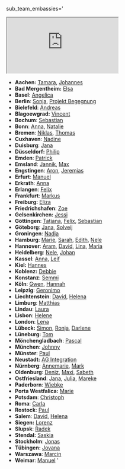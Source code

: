 sub_team_embassies='
<iframe id="team_emb_map" src="https://www.google.com/maps/d/u/0/embed?mid=1MPGOL2_dmS64Tq5BfVtV7KuU5UY"></iframe>

* **Aachen:** [Tamara](mailto:Tamara_Aachen@jugendrettet.org), [Johannes](mailto:Johannes_Aachen@jugendrettet.org)
* **Bad Mergentheim:** [Elsa](mailto:Elsa_BadMergentheim@jugendrettet.org)
* **Basel**: [Angelica](mailto:Angelica_Basel@jugendrettet.org)
* **Berlin**: [Sonja](mailto:Sonja@jugendrettet.org), [Projekt Begegnung](mailto:Projekt.Begegnung_Berlin@jugendrettet.org)
* **Bielefeld**: [Andreas](mailto:Andreas_Bielefeld@jugendrettet.org)
* **Blagoewgrad:** [Vincent](mailto:Vincent_Blagoewgrad@jugendrettet.org)
* **Bochum**: [Sebastian](mailto:Sebastian_Bochum@jugendrettet.org)
* **Bonn**: [Anna](mailto:AnnaB@jugendrettet.org), [Natalie](mailto:Natalie_Bonn@jugendrettet.org)
* **Bremen**: [Niklas](mailto:Niklas_Bremen@jugendrettet.org), [Thomas](mailto:Thomas@jugendrettet.org)
* **Cuxhaven**: [Nadine](mailto:Nadine_Cuxhaven@jugendrettet.org)
* **Duisburg**: [Jana](mailto:Jana@jugendrettet.org)
* **Düsseldorf:** [Philip](mailto:Philip_Duesseldorf@jugendrettet.org)
* **Emden**: [Patrick](mailto:Patrick_Emden@jugendrettet.org)
* **Emsland**: [Jannik](mailto:Jannik_Emsland@jugendrettet.org), [Max](mailto:MaxB@jugendrettet.org)
* **Engstingen**: [Aron](mailto:Aron_Engstingen@jugendrettet.org), [Jeremias](mailto:Jeremias_Engstingen@jugendrettet.org)
* **Erfurt**: [Manuel](mailto:Manuel_Weimar@jugendrettet.org)
* **Erkrath**: [Anna](mailto:AnnaB@jugendrettet.org)
* **Erlangen**: [Felix](mailto:Felix_Erlangen@jugendrettet.org)
* **Frankfurt**: [Markus](mailto:Markus_Frankfurt@jugendrettet.org)
* **Freiburg:** [Eliza](mailto:Eliza_Freiburg@jugendrettet.org)
* **Friedrichshafen**: [Zoe](mailto:Zoe_Friedrichshafen@jugendrettet.org)
* **Gelsenkirchen:** [Jessi](mailto:Jessi_Gelsenkirchen@jugendrettet.org)
* **Göttingen**: [Tatjana](mailto:Tatjana_Goettingen@jugendrettet.org), [Felix](mailto:Felix_Goettingen@jugendrettet.org), [Sebastian](mailto:Sebastian_Goettingen@jugendrettet.org)
* **Göteborg**: [Jana](mailto:Jana_Goeteborg@jugendrettet.org), [Solveij](mailto:Solveij_Goeteborg@jugendrettet.org)
* **Groningen**: [Nadja](mailto:Nadja@jugendrettet.org)
* **Hamburg**: [Marie](mailto:Marie_Hamburg@jugendrettet.org), [Sarah](mailto:Sarah_Hamburg@jugendrettet.org), [Edith](mailto:Edith_Hamburg@jugendrettet.org), [Nele](mailto:Nele_Hamburg@jugendrettet.org)
* **Hannover**: [Aram](mailto:Aram_Hannover@jugendrettet.org), [David](mailto:David_Hannover@jugendrettet.org), [Lina](mailto:Lina_Hannover@jugendrettet.org), [Maria](mailto:Maria_Hannover@jugendrettet.org)
* **Heidelberg**: [Nele](mailto:Nele_Heidelberg@jugendrettet.org), [Johan](mailto:Johan_Heidelberg@jugendrettet.org)
* **Kassel**: [Anna](mailto:Anna_Kassel@jugendrettet.org), [Leif](mailto:Leif_Kassel@jugendrettet.org)
* **Kiel:** [Hannes](mailto:Hannes_Kiel@jugendrettet.org)
* **Koblenz:** [Debbie](mailto:Debbie_Koblenz@jugendrettet.org)
* **Konstanz**: [Semmi](mailto:Semmi_Konstanz@jugendrettet.org)
* **Köln**: [Gwen](mailto:Koeln@jugendrettet.org), [Hannah](mailto:Koeln@jugendrettet.org)
* **Leipzig**: [Geronimo](mailto:Geronimo_Leipzig@jugendrettet.org)
* **Liechtenstein**: [David](mailto:David@jugendrettet.org), [Helena](mailto:Helena@jugendrettet.org)
* **Limburg**: [Matthias](mailto:Matthias_Limburg@jugendrettet.org)
* **Lindau**: [Laura](mailto:Laura_Lindau@jugendrettet.org)
* **Lisbon**: [Helene](mailto:Helene_Lisbon@jugendrettet.org)
* **London**: [Lena](mailto:LenaG@jugendrettet.org)
* **Lübeck:** [Simon](mailto:Simon_Luebeck@jugendrettet.org), [Ronja](mailto:Ronja_Luebeck@jugendrettet.org), [Darlene](mailto:Darlene_Luebeck@jugendrettet.org)
* **Lüneburg:** [Tom](mailto:Tom_Lueneburg@jugendrettet.org)
* **Mönchengladbach**: [Pascal](mailto:Pascal_Moenchengladbach@jugendrettet.org)
* **München**: [Johnny](mailto:Johnny@jugendrettet.org)
* **Münster**: [Paul](mailto:Paul_Muenster@jugendrettet.org)
* **Neustadt:** [AG Integration](mailto:AG.Integration_Neustadt@jugendrettet.org)
* **Nürnberg**: [Annemarie](mailto:Annemarie_Nuernberg@jugendrettet.org), [Mark](mailto:Mark_Nuernberg@jugendrettet.org)
* **Oldenburg**: [Deniz](mailto:Deniz_Oldenburg@jugendrettet.org), [Maxi](mailto:Maxi_Oldenburg@jugendrettet.org), [Sabeth](mailto:Sabeth_Oldenburg@jugendrettet.org)
* **Ostfriesland**: [Jana](mailto:Jana_Ostfriesland@jugendrettet.org), [Julia](mailto:Julia@jugendrettet.org), [Mareke](mailto:Mareke@jugendrettet.org)
* **Paderborn**: [Wiebke](mailto:Paderborn@jugendrettet.org)
* **Porta Westfalica:** [Marie](mailto:Marie_PortaWestfalica@jugendrettet.org)
* **Potsdam**: [Christoph](mailto:Christoph@jugendrettet.org)
* **Roma**: [Carla](mailto:Carla_Roma@jugendrettet.org)
* **Rostock**: [Paul](mailto:Paul_Rostock@jugendrettet.org)
* **Salem**: [David](mailto:David@jugendrettet.org), [Helena](mailto:Helena@jugendrettet.org)
* **Siegen:** [Lorenz](mailto:Lorenz_Siegen@jugendrettet.org)
* **Slupsk**: [Radek](mailto:Radek_Slupsk@jugendrettet.org)
* **Stendal:** [Saskia](mailto:Saskia_Stendal@jugendrettet.org)
* **Stockholm**: [Jonas](mailto:Jonas_Stockholm@jugendrettet.org)
* **Tübingen:** [Jovana](mailto:Jovana_Tuebingen@jugendrettet.org)
* **Warszawa**: [Marcin](mailto:Marcin_Warszawa@jugendrettet.org)
* **Weimar**: [Manuel](mailto:Manuel_Weimar@jugendrettet.org)
'
